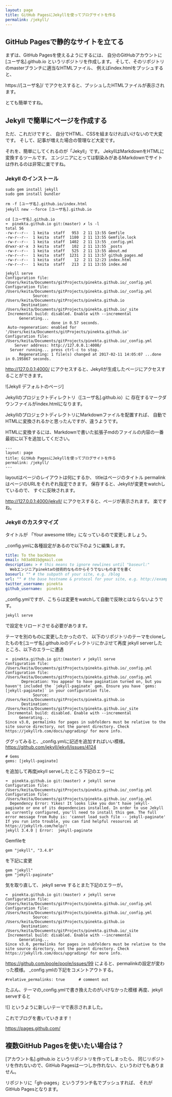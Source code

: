 ```yaml
---
layout: page
title: GitHub PagesにJekyllを使ってブログサイトを作る
permalink: /jekyll/
---
```


## GitHub Pagesで静的なサイトを立てる

まずは、GitHub Pagesを使えるようにするには、
自分のGitHubアカウントに
[ユーザ名].github.io
というリポジトリを作成します。
そして、そのリポジトリのmasterブランチに適当なHTMLファイル、
例えばindex.htmlをプッシュすると、

https://[ユーザ名]/
でアクセスすると、プッシュしたHTMLファイルが表示されます。

とても簡単ですね。

## Jekyll で簡単にページを作成する

ただ、これだけですと、
自分でHTML、CSSを組まなければいけないので大変です。
そして、記事が増えた場合の管理など大変です。

それを、簡単にしてくれるのが「Jekyll」です。
JekyllはMarkdownをHTMLに変換するツールです。
エンジニアにとっては馴染みがあるMarkdownでサイトは作れるのは非常に楽ですね。

### Jekyll のインストール

```
sudo gem install jekyll
sudo gem install bundler
```

```
rm -f [ユーザ名].github.io/index.html
jekyll new --force [ユーザ名].github.io
```

```
cd [ユーザ名].github.io
➜  pinekta.github.io git:(master) ✗ ls -l
total 56
-rw-r--r--  1 keita  staff   953  2 11 13:55 Gemfile
-rw-r--r--  1 keita  staff  1180  2 11 13:55 Gemfile.lock
-rw-r--r--  1 keita  staff  1402  2 11 13:55 _config.yml
drwxr-xr-x  3 keita  staff   102  2 11 13:55 _posts
-rw-r--r--  1 keita  staff   525  2 11 13:55 about.md
-rw-r--r--  1 keita  staff  1231  2 11 13:57 github_pages.md
-rw-r--r--  1 keita  staff    12  2 11 12:23 index.html
-rw-r--r--  1 keita  staff   213  2 11 13:55 index.md
```

```
jekyll serve
Configuration file: /Users/keita/Documents/gitProjects/pinekta.github.io/_config.yml
Configuration file: /Users/keita/Documents/gitProjects/pinekta.github.io/_config.yml
            Source: /Users/keita/Documents/gitProjects/pinekta.github.io
       Destination: /Users/keita/Documents/gitProjects/pinekta.github.io/_site
 Incremental build: disabled. Enable with --incremental
      Generating...
                    done in 0.57 seconds.
 Auto-regeneration: enabled for '/Users/keita/Documents/gitProjects/pinekta.github.io'
Configuration file: /Users/keita/Documents/gitProjects/pinekta.github.io/_config.yml
    Server address: http://127.0.0.1:4000/
  Server running... press ctrl-c to stop.
      Regenerating: 1 file(s) changed at 2017-02-11 14:05:07 ...done in 0.195867 seconds.
```

http://127.0.0.1:4000/
にアクセスすると、Jekyllが生成したページにアクセスすることができます。

![Jekyll デフォルトのページ]

Jekyllのプロジェクトディレクトリ（[ユーザ名].github.io）に
存在するマークダウンファイルがindex.htmlになります。

JekyllのプロジェクトディレクトリにMarkdownファイルを配置すれば、
自動でHTMLに変換されるかと思ったんですが、違うようです。

HTMLに変換するには、Markdownで書いた拡張子mdのファイルの内容の一番最初に以下を追加してください。

```
---
layout: page
title: GitHub PagesにJekyllを使ってブログサイトを作る
permalink: /jekyll/
---
```

layoutはページのレイアウトは何にするか、
titleはページのタイトル
permalinkはページのURLをそれぞれ指定できます。
保存すると、Jekyllが変更をwatchしているので、
すぐに反映されます。

http://127.0.0.1:4000/jekyll/
にアクセスすると、ページが表示されます。
楽ですね。

### Jekyll のカスタマイズ

タイトルが
「Your awesome title」になっているので変更しましょう。

_config.ymlに各種設定があるので以下のように編集します。
```_config.yml
title: To the backbone
email: h03a081b@gmail.com
description: > # this means to ignore newlines until "baseurl:"
  Webエンジニアpinektaの技術的なものからそうでないものまでを書く
baseurl: "" # the subpath of your site, e.g. /blog
url: "" # the base hostname & protocol for your site, e.g. http://example.com
twitter_username: pinekta
github_username:  pinekta
```

_config.ymlですが、こちらは変更をwatchして自動で反映とはならないようです。
```
jekyll serve
```
で設定をリロードさせる必要があります。

テーマを別のものに変更したかったので、
以下のリポジトリのテーマをcloneしたものを[ユーザ名].github.ioのディレクトリにかぶせて再度
jekyll serverしたところ、以下のエラーに遭遇

```
➜  pinekta.github.io git:(master) ✗ jekyll serve
Configuration file: /Users/keita/Documents/gitProjects/pinekta.github.io/_config.yml
Configuration file: /Users/keita/Documents/gitProjects/pinekta.github.io/_config.yml
       Deprecation: You appear to have pagination turned on, but you haven't included the `jekyll-paginate` gem. Ensure you have `gems: [jekyll-paginate]` in your configuration file.
            Source: /Users/keita/Documents/gitProjects/pinekta.github.io
       Destination: /Users/keita/Documents/gitProjects/pinekta.github.io/_site
 Incremental build: disabled. Enable with --incremental
      Generating...
Since v3.0, permalinks for pages in subfolders must be relative to the site source directory, not the parent directory. Check https://jekyllrb.com/docs/upgrading/ for more info.
```

ググってみると、_config.ymlに記述を追加すればいい模様。
https://github.com/jekyll/jekyll/issues/4124
```
# Gems
gems: [jekyll-paginate]
```

を追加して再度jekyll serveしたところ下記のエラーに
```
➜  pinekta.github.io git:(master) ✗ jekyll serve
Configuration file: /Users/keita/Documents/gitProjects/pinekta.github.io/_config.yml
Configuration file: /Users/keita/Documents/gitProjects/pinekta.github.io/_config.yml
  Dependency Error: Yikes! It looks like you don't have jekyll-paginate or one of its dependencies installed. In order to use Jekyll as currently configured, you'll need to install this gem. The full error message from Ruby is: 'cannot load such file -- jekyll-paginate' If you run into trouble, you can find helpful resources at https://jekyllrb.com/help/!
jekyll 3.4.0 | Error:  jekyll-paginate
```

Gemfileを
```
gem "jekyll", "3.4.0"
```

を下記に変更
```
gem "jekyll"
gem "jekyll-paginate"
```

気を取り直して、
jekyll serve するとまた下記のエラーが。
```
➜  pinekta.github.io git:(master) ✗ jekyll serve
Configuration file: /Users/keita/Documents/gitProjects/pinekta.github.io/_config.yml
Configuration file: /Users/keita/Documents/gitProjects/pinekta.github.io/_config.yml
            Source: /Users/keita/Documents/gitProjects/pinekta.github.io
       Destination: /Users/keita/Documents/gitProjects/pinekta.github.io/_site
 Incremental build: disabled. Enable with --incremental
      Generating...
Since v3.0, permalinks for pages in subfolders must be relative to the site source directory, not the parent directory. Check https://jekyllrb.com/docs/upgrading/ for more info.
```

https://github.com/poole/poole/issues/99
によると、permalinkの設定が変わった模様。
_config.ymlの下記をコメントアウトする。
```
#relative_permalinks: true      # comment out
```

たぶん、テーマの_config.ymlで書き換えたのがいけなかった模様
再度、jekyll serveすると

![]
というように新しいテーマで表示されました。

これでブログを書いていきます！

https://pages.github.com/





## 複数GitHub Pagesを使いたい場合は？

[アカウント名].github.io というリポジトリを作ってしまったら、
同じリポジトリを作れないので、GitHub Pagesは一つしか作れない、というわけでもありません。

リポジトリに「gh-pages」というブランチ名でプッシュすれば、
それがGitHub Pagesとなります。


